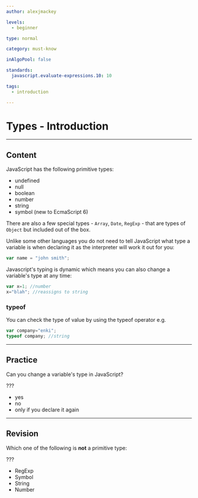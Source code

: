 ```yaml
---
author: alexjmackey

levels:
  - beginner

type: normal

category: must-know

inAlgoPool: false

standards:
  javascript.evaluate-expressions.10: 10

tags:
  - introduction

---
```

# Types - Introduction

---
## Content

JavaScript has the following primitive types:

- undefined
- null
- boolean
- number
- string
- symbol (new to EcmaScript 6)

There are also a few special types - `Array`, `Date`, `RegExp` - that are types of `Object` but included out of the box.

Unlike some other languages you do not need to tell JavaScript what type a variable is when declaring it as the interpreter will work it out for you:

```javascript
var name = "john smith";
```

Javascript's typing is dynamic which means you can also change a variable's type at any time:

```javascript
var x=1; //number
x="blah"; //reassigns to string
```

### typeof

You can check the type of value by using the typeof operator e.g.

```javascript
var company="enki";
typeof company; //string
```

---
## Practice

Can you change a variable's type in JavaScript?

???

* yes
* no
* only if you declare it again

---
## Revision

Which one of the following is **not** a primitive type:

???

* RegExp
* Symbol
* String
* Number
